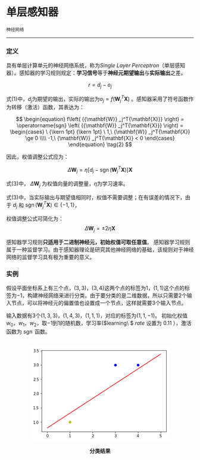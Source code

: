 # 单层感知器

`神经网络`

---

### 定义
具有单层计算单元的神经网络系统，称为$Single\ Layer\ Perceptron$（单层感知器）。感知器的学习规则规定：**学习信号**等于**神经元期望输出**与**实际输出**之差。

$$
\begin{equation}
r = d _j - o _j
\end{equation} \tag{1}
$$

式$(1)$中，$d_j$为期望的输出，实际的输出为$o _j=f(\mathbf{W} _j^T\mathbf{X})$ 。感知器采用了符号函数作为转移（激活）函数，其表达为：

$$
\begin{equation}
f\left( {{\mathbf{W}} _j^T{\mathbf{X}}} \right) = \operatorname{sgn} \left( {{\mathbf{W}}  _j^T{\mathbf{X}}} \right) =
\begin{cases}
  \ {\kern 1pt} {\kern 1pt} \ 1,\ {\mathbf{W}} _j^T{\mathbf{X}} \ge 0 \\\\
   -1,\ {\mathbf{W}} _j^T{\mathbf{X}} < 0
\end{cases}
\end{equation} \tag{2}
$$

因此，权值调整公式应为：

$$
\begin{equation}
\Delta\mathbf{W} _j=\eta[d _j-\operatorname{sgn}(\mathbf{W} _j^T\mathbf{X})] \mathbf{X}
\end{equation} \tag{3}
$$

式$(3)$中， $\Delta\mathbf{W}_j$ 为权值向量的调整量，$\eta$为学习速率。

式$(3)$中，当实际输出与期望值相同时，权值不需要调整；在有误差的情况下，由于 $d_j$ 和 $\operatorname{sgn}(\mathbf{W}_j^T\mathbf{X}) \in \lbrace { - 1,1} \rbrace$，

权值调整公式可简化为：
$$
\begin{equation}
\Delta\mathbf{W}_j=\pm2\eta\mathbf{X}
\end{equation} \tag{4}
$$

感知器学习规则**只适用于二进制神经元，初始权值可取任意值**。
感知器学习规则属于一种监督学习。由于感知器理论是研究其他神经网络的基础，该规则对于神经网络的监督学习具有极为重要的意义。

### 实例

假设平面坐标系上有三个点，$(3,3)$，$(3,4)$这两个点的标签为$1$，$(1,1)$这个点的标签为$-1$，构建神经网络来进行分类。由于要分类的是二维数据，所以只需要$2$个输入节点，可以将神经元的偏置值也设置成一个节点，这样就需要$3$个输入节点。

输入数据有$3$个$(1,3,3)$，$(1,4,3)$，$(1,1,1)$，对应的标签为$(1,1,-1)$。
初始化权值$w _0$，$w _1$，$w _2$，取$-1$到$1$的随机数，学习率($learning\ $ $rate$ 设置为 $0.11$ ），激活函数为 $\operatorname{sgn}$ 函数。



<br>
<div align ="center">
<img src = "single_layer.png" alt="分类结果" title="分类结果">
</div>
<p align = "center"><b>分类结果</b></p>
<br>
